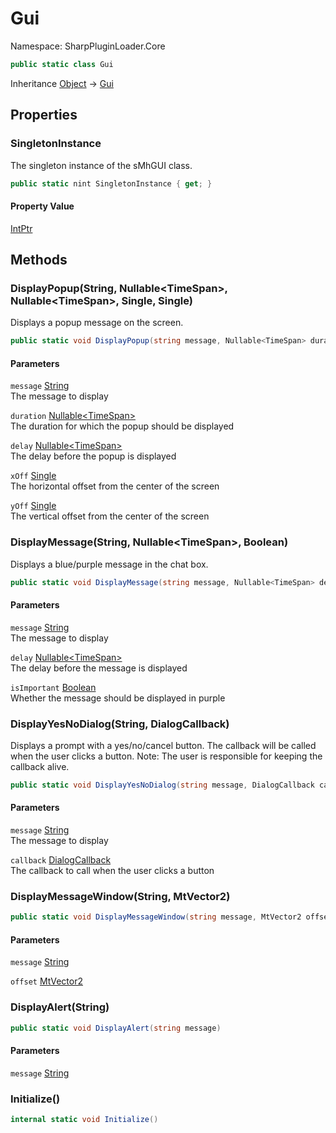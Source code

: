 # Gui

Namespace: SharpPluginLoader.Core

```csharp
public static class Gui
```

Inheritance [Object](https://docs.microsoft.com/en-us/dotnet/api/System.Object) → [Gui](./SharpPluginLoader.Core.Gui.md)

## Properties

### **SingletonInstance**

The singleton instance of the sMhGUI class.

```csharp
public static nint SingletonInstance { get; }
```

#### Property Value

[IntPtr](https://docs.microsoft.com/en-us/dotnet/api/System.IntPtr)<br>

## Methods

### **DisplayPopup(String, Nullable&lt;TimeSpan&gt;, Nullable&lt;TimeSpan&gt;, Single, Single)**

Displays a popup message on the screen.

```csharp
public static void DisplayPopup(string message, Nullable<TimeSpan> duration, Nullable<TimeSpan> delay, float xOff, float yOff)
```

#### Parameters

`message` [String](https://docs.microsoft.com/en-us/dotnet/api/System.String)<br>
The message to display

`duration` [Nullable&lt;TimeSpan&gt;](https://docs.microsoft.com/en-us/dotnet/api/System.Nullable-1)<br>
The duration for which the popup should be displayed

`delay` [Nullable&lt;TimeSpan&gt;](https://docs.microsoft.com/en-us/dotnet/api/System.Nullable-1)<br>
The delay before the popup is displayed

`xOff` [Single](https://docs.microsoft.com/en-us/dotnet/api/System.Single)<br>
The horizontal offset from the center of the screen

`yOff` [Single](https://docs.microsoft.com/en-us/dotnet/api/System.Single)<br>
The vertical offset from the center of the screen

### **DisplayMessage(String, Nullable&lt;TimeSpan&gt;, Boolean)**

Displays a blue/purple message in the chat box.

```csharp
public static void DisplayMessage(string message, Nullable<TimeSpan> delay, bool isImportant)
```

#### Parameters

`message` [String](https://docs.microsoft.com/en-us/dotnet/api/System.String)<br>
The message to display

`delay` [Nullable&lt;TimeSpan&gt;](https://docs.microsoft.com/en-us/dotnet/api/System.Nullable-1)<br>
The delay before the message is displayed

`isImportant` [Boolean](https://docs.microsoft.com/en-us/dotnet/api/System.Boolean)<br>
Whether the message should be displayed in purple

### **DisplayYesNoDialog(String, DialogCallback)**

Displays a prompt with a yes/no/cancel button. The callback will be called when the user clicks a button.
 Note: The user is responsible for keeping the callback alive.

```csharp
public static void DisplayYesNoDialog(string message, DialogCallback callback)
```

#### Parameters

`message` [String](https://docs.microsoft.com/en-us/dotnet/api/System.String)<br>
The message to display

`callback` [DialogCallback](./SharpPluginLoader.Core.DialogCallback.md)<br>
The callback to call when the user clicks a button

### **DisplayMessageWindow(String, MtVector2)**

```csharp
public static void DisplayMessageWindow(string message, MtVector2 offset)
```

#### Parameters

`message` [String](https://docs.microsoft.com/en-us/dotnet/api/System.String)<br>

`offset` [MtVector2](./SharpPluginLoader.Core.MtTypes.MtVector2.md)<br>

### **DisplayAlert(String)**

```csharp
public static void DisplayAlert(string message)
```

#### Parameters

`message` [String](https://docs.microsoft.com/en-us/dotnet/api/System.String)<br>

### **Initialize()**

```csharp
internal static void Initialize()
```
